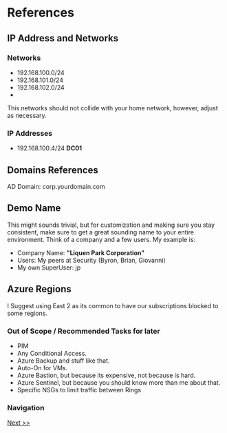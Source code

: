 # References

## IP Address and Networks

### Networks
* 192.168.100.0/24
* 192.168.101.0/24
* 192.168.102.0/24
* 
This networks should not collide with your home network, however, adjust as necessary. 

### IP Addresses
* 192.168.100.4/24 **DC01**

## Domains References
AD Domain: corp.yourdomain.com

## Demo Name
This might sounds trivial, but for customization and making sure you stay consistent, make sure to get a great sounding name to your entire environment. Think of a company and a few users. My example is:
* Company Name: **"Liquen Park Corporation"**
* Users: My peers at Security (Byron, Brian, Giovanni)
* My own SuperUser: jp

## Azure Regions
I Suggest using East 2 as its common to have our subscriptions blocked to some regions. 

### Out of Scope / Recommended Tasks for later 
* PIM
* Any Conditional Access.
* Azure Backup and stuff like that.
* Auto-On for VMs.
* Azure Bastion, but because its expensive, not because is hard.
* Azure Sentinel, but because you should know more than me about that. 
* Specific NSGs to limit traffic between Rings



### Navigation
[Next >>](1%20-%20InitialStepsandReqs.md)

